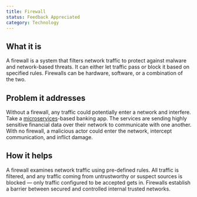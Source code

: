 ```yaml
---
title: Firewall
status: Feedback Appreciated
category: Technology
---
```


## What it is
A firewall is a system that filters network traffic to protect against malware and network-based threats. It can either let traffic pass or block it based on specified rules. Firewalls can be hardware, software, or a combination of the two.

## Problem it addresses
Without a firewall, any traffic could potentially enter a network and interfere. Take a [microservices](/microservices/)-based banking app. The services are sending highly sensitive financial data over their network to communicate with one another. With no firewall, a malicious actor could enter the network, intercept communication, and inflict damage.
 
## How it helps
A firewall examines network traffic using pre-defined rules. All traffic is filtered, and any traffic coming from untrustworthy or suspect sources is blocked — only traffic configured to be accepted gets in. Firewalls establish a barrier between secured and controlled internal trusted networks. 
